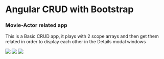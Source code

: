 # Angular CRUD with Bootstrap  

  <h3>Movie-Actor related app</h3>
  
 <p> This is a Basic CRUD app, it plays with 2 scope arrays and then get them related in order to display each other in the Details modal windows</p>
  
<img src="https://dl.dropboxusercontent.com/u/60358776/APP%20Screenshots/Capture.JPG">
<img src="https://dl.dropboxusercontent.com/u/60358776/APP%20Screenshots/Capture2.JPG">
<img src="https://dl.dropboxusercontent.com/u/60358776/APP%20Screenshots/Capture3.JPG">


